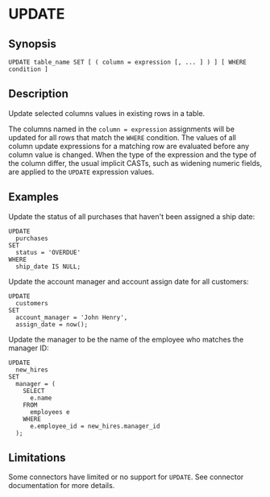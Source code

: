 # UPDATE

## Synopsis

``` text
UPDATE table_name SET [ ( column = expression [, ... ] ) ] [ WHERE condition ]
```

## Description

Update selected columns values in existing rows in a table.

The columns named in the `column = expression` assignments will be
updated for all rows that match the `WHERE` condition. The values of all
column update expressions for a matching row are evaluated before any
column value is changed. When the type of the expression and the type of
the column differ, the usual implicit CASTs, such as widening numeric
fields, are applied to the `UPDATE` expression values.

## Examples

Update the status of all purchases that haven\'t been assigned a ship
date:

    UPDATE
      purchases
    SET
      status = 'OVERDUE'
    WHERE
      ship_date IS NULL;

Update the account manager and account assign date for all customers:

    UPDATE
      customers
    SET
      account_manager = 'John Henry',
      assign_date = now();

Update the manager to be the name of the employee who matches the
manager ID:

    UPDATE
      new_hires
    SET
      manager = (
        SELECT
          e.name
        FROM
          employees e
        WHERE
          e.employee_id = new_hires.manager_id
      );

## Limitations

Some connectors have limited or no support for `UPDATE`. See connector
documentation for more details.
